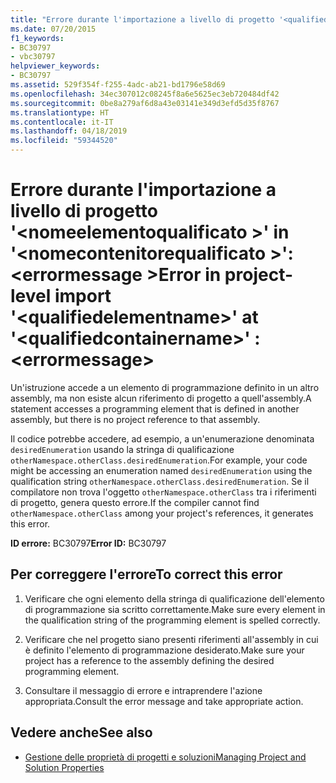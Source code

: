 ```yaml
---
title: "Errore durante l'importazione a livello di progetto '<qualifiedelementname>'at'<qualifiedcontainername>': <errormessage>"
ms.date: 07/20/2015
f1_keywords:
- BC30797
- vbc30797
helpviewer_keywords:
- BC30797
ms.assetid: 529f354f-f255-4adc-ab21-bd1796e58d69
ms.openlocfilehash: 34ec307012c08245f8a6e5625ec3eb720484df42
ms.sourcegitcommit: 0be8a279af6d8a43e03141e349d3efd5d35f8767
ms.translationtype: HT
ms.contentlocale: it-IT
ms.lasthandoff: 04/18/2019
ms.locfileid: "59344520"
---
```

# <a name="error-in-project-level-import-qualifiedelementname-at-qualifiedcontainername--errormessage"></a><span data-ttu-id="0799d-102">Errore durante l'importazione a livello di progetto '\<nomeelementoqualificato >' in '\<nomecontenitorequalificato >': \<errormessage ></span><span class="sxs-lookup"><span data-stu-id="0799d-102">Error in project-level import '\<qualifiedelementname>' at '\<qualifiedcontainername>' : \<errormessage></span></span>
<span data-ttu-id="0799d-103">Un'istruzione accede a un elemento di programmazione definito in un altro assembly, ma non esiste alcun riferimento di progetto a quell'assembly.</span><span class="sxs-lookup"><span data-stu-id="0799d-103">A statement accesses a programming element that is defined in another assembly, but there is no project reference to that assembly.</span></span>  
  
 <span data-ttu-id="0799d-104">Il codice potrebbe accedere, ad esempio, a un'enumerazione denominata `desiredEnumeration` usando la stringa di qualificazione `otherNamespace.otherClass.desiredEnumeration`.</span><span class="sxs-lookup"><span data-stu-id="0799d-104">For example, your code might be accessing an enumeration named `desiredEnumeration` using the qualification string `otherNamespace.otherClass.desiredEnumeration`.</span></span> <span data-ttu-id="0799d-105">Se il compilatore non trova l'oggetto `otherNamespace.otherClass` tra i riferimenti di progetto, genera questo errore.</span><span class="sxs-lookup"><span data-stu-id="0799d-105">If the compiler cannot find `otherNamespace.otherClass` among your project's references, it generates this error.</span></span>  
  
 <span data-ttu-id="0799d-106">**ID errore:** BC30797</span><span class="sxs-lookup"><span data-stu-id="0799d-106">**Error ID:** BC30797</span></span>  
  
## <a name="to-correct-this-error"></a><span data-ttu-id="0799d-107">Per correggere l'errore</span><span class="sxs-lookup"><span data-stu-id="0799d-107">To correct this error</span></span>  
  
1. <span data-ttu-id="0799d-108">Verificare che ogni elemento della stringa di qualificazione dell'elemento di programmazione sia scritto correttamente.</span><span class="sxs-lookup"><span data-stu-id="0799d-108">Make sure every element in the qualification string of the programming element is spelled correctly.</span></span>  
  
2. <span data-ttu-id="0799d-109">Verificare che nel progetto siano presenti riferimenti all'assembly in cui è definito l'elemento di programmazione desiderato.</span><span class="sxs-lookup"><span data-stu-id="0799d-109">Make sure your project has a reference to the assembly defining the desired programming element.</span></span>  
  
3. <span data-ttu-id="0799d-110">Consultare il messaggio di errore e intraprendere l'azione appropriata.</span><span class="sxs-lookup"><span data-stu-id="0799d-110">Consult the error message and take appropriate action.</span></span>  
  
## <a name="see-also"></a><span data-ttu-id="0799d-111">Vedere anche</span><span class="sxs-lookup"><span data-stu-id="0799d-111">See also</span></span>

- [<span data-ttu-id="0799d-112">Gestione delle proprietà di progetti e soluzioni</span><span class="sxs-lookup"><span data-stu-id="0799d-112">Managing Project and Solution Properties</span></span>](/visualstudio/ide/managing-project-and-solution-properties)
